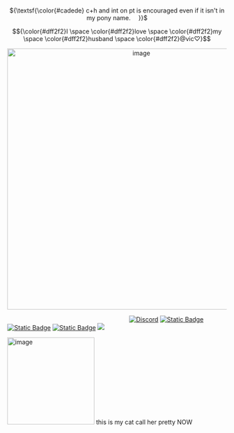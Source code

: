 
<p align="center">
<br> ${\textsf{\color{#cadede}  c+h and int on pt is encouraged even if it isn't in my pony name.    }}$
<p align="center">

$${\color{#dff2f2}I \space \color{#dff2f2}love \space \color{#dff2f2}my \space \color{#dff2f2}husband \space \color{#dff2f2}@vic♡}$$

<p align="center">
<img width="600" height="600" alt="image" src="https://github.com/user-attachments/assets/174be808-66d0-4c81-9c66-1f435f307b0f" />
<p align="center">
  
                    [![Discord](https://img.shields.io/badge/Discord-%235865F2.svg?&logo=discord&logoColor=white)](https://discord.com/users/1248237938404491265)
[![Static Badge](https://img.shields.io/badge/Atabook-%231f0a0a)](https://odasakunosuke.atabook.org)
[![Static Badge](https://img.shields.io/badge/carrd-a9a0bd)](https://belph3g0r.carrd.co/)
[![Static Badge](https://img.shields.io/badge/Rentry-acaeb0)](https://rentry.co/deathr1der)
![](https://blinkies.cafe/b/blinkiesCafe-Dl.gif)


<img width="200" height="200" alt="image" src="https://github.com/user-attachments/assets/f98103eb-fc02-48e3-acf9-dec516817dcb" /> this is my cat call her pretty NOW

